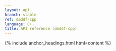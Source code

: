```yaml
---
layout: api
branch: stable
ref: dmddf-cpp
language: C++
title: API reference (dmddf-cpp)
---
```

{% include anchor_headings.html html=content %}